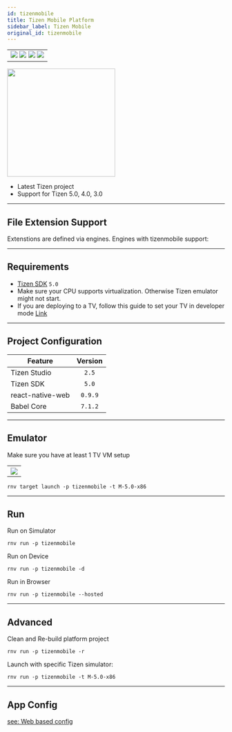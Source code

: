 ```yaml
---
id: tizenmobile
title: Tizen Mobile Platform
sidebar_label: Tizen Mobile
original_id: tizenmobile
---
```


<table>
  <tr>
  <td>
    <img src="https://img.shields.io/badge/Mac-yes-brightgreen.svg" />
    <img src="https://img.shields.io/badge/Windows-yes-brightgreen.svg" />
    <img src="https://img.shields.io/badge/Linux-yes-brightgreen.svg" />
    <img src="https://img.shields.io/badge/HostMode-yes-brightgreen.svg" />
  </td>
  </tr>
</table>

<img className="platform-image" src="https://renative.org/img/rnv_tizenmobile.gif" height="250"/>


- Latest Tizen project
- Support for Tizen 5.0, 4.0, 3.0

---
## File Extension Support

<!--EXTENSION_SUPPORT_START-->

Extenstions are defined via engines. Engines with tizenmobile support: 

<!--EXTENSION_SUPPORT_END-->

---
## Requirements

- [Tizen SDK](https://developer.tizen.org/ko/development/tizen-studio/configurable-sdk) `5.0`
- Make sure your CPU supports virtualization. Otherwise Tizen emulator might not start.
- If you are deploying to a TV, follow this guide to set your TV in developer mode [Link](https://developer.samsung.com/tv/develop/getting-started/using-sdk/tv-device)

---
## Project Configuration

| Feature          | Version |
| ---------------- | :-----: |
| Tizen Studio     |  `2.5`  |
| Tizen SDK        |  `5.0`  |
| react-native-web | `0.9.9` |
| Babel Core       | `7.1.2` |

---
## Emulator

Make sure you have at least 1 TV VM setup

<table>
  <tr>
    <th>
    <img src="https://renative.org/img/tizen_mobile1.png" />
    </th>
  </tr>
</table>

```
rnv target launch -p tizenmobile -t M-5.0-x86
```

---
## Run

Run on Simulator

```
rnv run -p tizenmobile
```

Run on Device

```
rnv run -p tizenmobile -d
```

Run in Browser

```
rnv run -p tizenmobile --hosted
```

---
## Advanced

Clean and Re-build platform project

```
rnv run -p tizenmobile -r
```

Launch with specific Tizen simulator:

```
rnv run -p tizenmobile -t M-5.0-x86
```

---
## App Config

[see: Web based config](../api/json-config.md)

